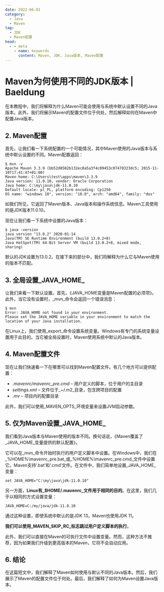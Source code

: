 ```yaml
---
date: 2022-06-01
category:
  - Java
  - Maven
tag:
  - JDK
  - Maven配置
head:
  - - meta
    - name: keywords
      content: Maven, JDK, Java版本, Maven配置
---
```


# Maven为何使用不同的JDK版本 | Baeldung

在本教程中，我们将解释为什么Maven可能会使用与系统中默认设置不同的Java版本。此外，我们将展示Maven的配置文件位于何处，然后解释如何在Maven中配置Java版本。

## 2. Maven配置

首先，让我们看一下系统配置的一个可能情况，其中Maven使用的Java版本与系统中默认设置的不同。Maven配置返回：

```shell
$ mvn -v
Apache Maven 3.3.9 (bb52d8502b132ec0a5a3f4c09453c07478323dc5; 2015-11-10T17:41:47+01:00)
Maven home: C:\Users\test\apps\maven\3.3.9
Java version: 11.0.10, vendor: Oracle Corporation
Java home: C:\my\java\jdk-11.0.10
Default locale: pl_PL, platform encoding: Cp1250
OS name: "windows 10", version: "10.0", arch: "amd64", family: "dos"
```

如我们所见，它返回了Maven版本、Java版本和操作系统信息。Maven工具使用的是JDK版本11.0.10。

现在让我们看一下系统中设置的Java版本：

```shell
$ java -version
java version "13.0.2" 2020-01-14
Java(TM) SE Runtime Environment (build 13.0.2+8)
Java HotSpot(TM) 64-Bit Server VM (build 13.0.2+8, mixed mode, sharing)
```

默认的JDK设置为13.0.2。在接下来的部分中，我们将解释为什么它与Maven使用的版本不匹配。

## 3. 全局设置_JAVA_HOME_

让我们来看一下默认设置。首先，《JAVA_HOME变量是Maven配置的必须项》。此外，当它没有设置时，_mvn_命令会返回一个错误消息：

```shell
$ mvn
Error: JAVA_HOME not found in your environment.
Please set the JAVA_HOME variable in your environment to match the
location of your Java installation.
```

在Linux上，我们使用_export_命令设置系统变量。Windows有专门的系统变量设置用于此目的。当它被全局设置时，Maven使用系统中默认的Java版本。

## 4. Maven配置文件

现在让我们快速看一下在哪里可以找到Maven配置文件。有几个地方可以提供配置：

- _.mavenrc/mavenrc_pre.cmd_ – 用户定义的脚本，位于用户的主目录
- _settings.xml_ – 文件位于_~/.m2_目录，包含跨项目的配置
- _.mv_ – 项目内的配置目录

此外，我们可以使用_MAVEN_OPTS_环境变量来设置JVM启动参数。

## 5. 仅为Maven设置_JAVA_HOME_

我们看到Java版本与Maven使用的版本不同。换句话说，《Maven覆盖了_JAVA_HOME_变量提供的默认配置》。

它可以在_mvn_命令开始时执行的用户定义脚本中设置。在Windows中，我们在_%HOME%\mavenrc_pre.bat_或_%HOME%\mavenrc_pre.cmd_文件中设置它。Maven支持‘.bat’和‘.cmd’文件。在文件中，我们简单地设置_JAVA_HOME_变量：

```shell
set JAVA_HOME="C:\my\java\jdk-11.0.10"
```

另一方面，**Linux有_$HOME/.mavenrc_文件用于相同的目的**。在这里，我们几乎以相同的方式设置变量：

```shell
JAVA_HOME=C:/my/java/jdk-11.0.10
```

通过这种设置，即使系统中默认的是JDK 13，Maven也使用JDK 11。

**我们可以使用_MAVEN_SKIP_RC_标志跳过用户定义脚本的执行**。

此外，我们可以直接在Maven的可执行文件中设置变量。然而，这种方法不推荐，因为如果我们升级到更高版本的Maven，它将不会自动应用。

## 6. 结论

在这篇短文中，我们解释了Maven如何使用与默认不同的Java版本。然后，我们展示了Maven的配置文件位于何处。最后，我们解释了如何为Maven设置Java版本。